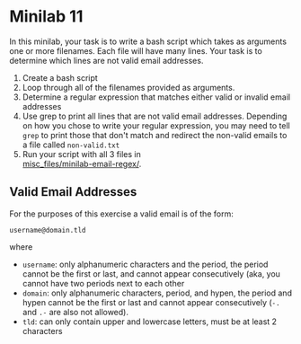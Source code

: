 # Minilab 11

In this minilab, your task is to write
a bash script which takes as arguments
one or more filenames.  Each file
will have many lines.  Your task is
to determine which lines are not valid
email addresses.

1. Create a bash script
2. Loop through all of the filenames provided as arguments.
3. Determine a regular expression that matches
   either valid or invalid email addresses
4. Use grep to print all lines that are not
   valid email addresses.  Depending on how you
   chose to write your regular expression, you
   may need to tell `grep` to print those that
   don't match and redirect the non-valid emails
   to a file called `non-valid.txt`
5. Run your script with all 3 files in  
   [misc_files/minilab-email-regex/](misc_files/minilab-email-regex).


## Valid Email Addresses

For the purposes of this exercise a valid email
is of the form:

`username@domain.tld`

where

* `username`:  only alphanumeric characters and the period,
  the period cannot be the first or last, and cannot appear
  consecutively (aka, you cannot have two periods next to each
  other
* `domain`:  only alphanumeric characters, period, and hypen,
  the period and hypen cannot be the first or last and cannot
  appear consecutively (`-.` and `.-` are also not
  allowed).
* `tld`: can only contain upper and lowercase letters, must be
  at least 2 characters
